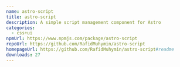 ```yaml
---
name: astro-script
title: astro-script
description: A simple script management component for Astro
categories:
  - css+ui
npmUrl: https://www.npmjs.com/package/astro-script
repoUrl: https://github.com/RafidMuhymin/astro-script
homepageUrl: https://github.com/RafidMuhymin/astro-script#readme
downloads: 27
---
```

